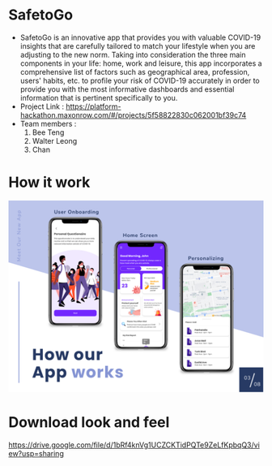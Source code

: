 # SafetoGo
- SafetoGo is an innovative app that provides you with valuable COVID-19 insights that are carefully tailored to match your lifestyle when you are adjusting to the new norm. Taking into consideration the three main components in your life: home, work and leisure, this app incorporates a comprehensive list of factors such as geographical area, profession, users' habits, etc. to profile your risk of COVID-19 accurately in order to provide you with the most informative dashboards and essential information that is pertinent specifically to you.
- Project Link : https://platform-hackathon.maxonrow.com/#/projects/5f58822830c062001bf39c74
- Team members : 
  1. Bee Teng
  2. Walter Leong
  3. Chan

# How it work
![ScreenShot](https://raw.githubusercontent.com/maxathon2020/SafetoGo/master/003.png)

# Download look and feel
https://drive.google.com/file/d/1bRf4knVg1UCZCKTidPQTe9ZeLfKpbqQ3/view?usp=sharing
